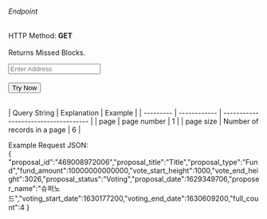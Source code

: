 <h6>Endpoint</h6>
<p id="endpoint"></p>

HTTP Method: **GET**
<br/>
<br/>
Returns Missed Blocks.

<input class="md-input" placeholder="Enter Address" id="address"></input><br/><br/>
<button class="md-button" onclick="tryNow()">Try Now</button>
<script>
   document.getElementById("endpoint").innerHTML =`https://dev-stoa-boascan.bosagora.com/validator/missed-blocks/${document.getElementById("address").value ||"boa1xrval7gwhjz4k9raqukcnv2n4rl4fxt74m2y9eay6l5mqdf4gntnzhhscrh"}`
    function tryNow(){
        document.getElementById("showResult").innerHTML =""
        document.getElementById("endpoint").innerHTML =""
        fetch(`https://dev-stoa-boascan.bosagora.com/validator/missed-blocks/${document.getElementById("address").value ||"boa1xrval7gwhjz4k9raqukcnv2n4rl4fxt74m2y9eay6l5mqdf4gntnzhhscrh"}`)
        .then((res) => {
            res.json().then((res) => {
                document.getElementById("showResult").innerHTML = JSON.stringify(res)
                document.getElementById("endpoint").innerHTML =`https://dev-stoa-boascan.bosagora.com/validator/missed-blocks/${document.getElementById("address").value ||"boa1xrval7gwhjz4k9raqukcnv2n4rl4fxt74m2y9eay6l5mqdf4gntnzhhscrh"}`
                })
        }).catch((err) => {
            console.log(err)
        })
    }
</script>
<p id="showResult"></p><br/>
| Query String | Explanation    | Example                            |
| --------- | ------------ | ------------------------------------ |
| page      | page number | 1 |
| page size      | Number of records in a page | 6 |

Example Request JSON:<br/>
{
"proposal_id":"469008972006","proposal_title":"Title","proposal_type":"Fund","fund_amount":10000000000000,"vote_start_height":1000,"vote_end_height":3026,"proposal_status":"Voting","proposal_date":1629349706,"proposer_name":"슈퍼노드","voting_start_date":1630177200,"voting_end_date":1630609200,"full_count":4
}
